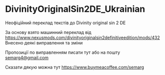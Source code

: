 # DivinityOriginalSin2DE_Ukrainian
Неофіційний переклад текстів до Divinity original sin 2 DE

За основу взято машинний переклад від https://www.nexusmods.com/divinityoriginalsin2definitiveedition/mods/432
Внесено деякі виправлення та зміни

Пропозиції по виправленням писати тут або на пошту 	semarg4@gmail.com

Сказати дякую можна тут https://www.buymeacoffee.com/semarg

